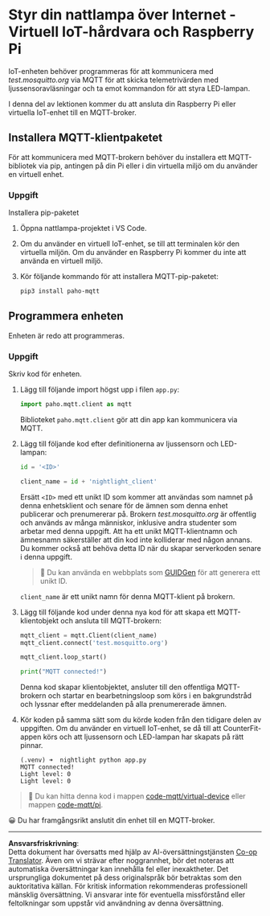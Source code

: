 <!--
CO_OP_TRANSLATOR_METADATA:
{
  "original_hash": "90fb93446e03c38f3c0e4009c2471906",
  "translation_date": "2025-08-27T21:53:12+00:00",
  "source_file": "1-getting-started/lessons/4-connect-internet/single-board-computer-mqtt.md",
  "language_code": "sv"
}
-->
# Styr din nattlampa över Internet - Virtuell IoT-hårdvara och Raspberry Pi

IoT-enheten behöver programmeras för att kommunicera med *test.mosquitto.org* via MQTT för att skicka telemetrivärden med ljussensoravläsningar och ta emot kommandon för att styra LED-lampan.

I denna del av lektionen kommer du att ansluta din Raspberry Pi eller virtuella IoT-enhet till en MQTT-broker.

## Installera MQTT-klientpaketet

För att kommunicera med MQTT-brokern behöver du installera ett MQTT-bibliotek via pip, antingen på din Pi eller i din virtuella miljö om du använder en virtuell enhet.

### Uppgift

Installera pip-paketet

1. Öppna nattlampa-projektet i VS Code.

1. Om du använder en virtuell IoT-enhet, se till att terminalen kör den virtuella miljön. Om du använder en Raspberry Pi kommer du inte att använda en virtuell miljö.

1. Kör följande kommando för att installera MQTT-pip-paketet:

    ```sh
    pip3 install paho-mqtt
    ```

## Programmera enheten

Enheten är redo att programmeras.

### Uppgift

Skriv kod för enheten.

1. Lägg till följande import högst upp i filen `app.py`:

    ```python
    import paho.mqtt.client as mqtt
    ```

    Biblioteket `paho.mqtt.client` gör att din app kan kommunicera via MQTT.

1. Lägg till följande kod efter definitionerna av ljussensorn och LED-lampan:

    ```python
    id = '<ID>'

    client_name = id + 'nightlight_client'
    ```

    Ersätt `<ID>` med ett unikt ID som kommer att användas som namnet på denna enhetsklient och senare för de ämnen som denna enhet publicerar och prenumererar på. Brokern *test.mosquitto.org* är offentlig och används av många människor, inklusive andra studenter som arbetar med denna uppgift. Att ha ett unikt MQTT-klientnamn och ämnesnamn säkerställer att din kod inte kolliderar med någon annans. Du kommer också att behöva detta ID när du skapar serverkoden senare i denna uppgift.

    > 💁 Du kan använda en webbplats som [GUIDGen](https://www.guidgen.com) för att generera ett unikt ID.

    `client_name` är ett unikt namn för denna MQTT-klient på brokern.

1. Lägg till följande kod under denna nya kod för att skapa ett MQTT-klientobjekt och ansluta till MQTT-brokern:

    ```python
    mqtt_client = mqtt.Client(client_name)
    mqtt_client.connect('test.mosquitto.org')
    
    mqtt_client.loop_start()

    print("MQTT connected!")
    ```

    Denna kod skapar klientobjektet, ansluter till den offentliga MQTT-brokern och startar en bearbetningsloop som körs i en bakgrundstråd och lyssnar efter meddelanden på alla prenumererade ämnen.

1. Kör koden på samma sätt som du körde koden från den tidigare delen av uppgiften. Om du använder en virtuell IoT-enhet, se då till att CounterFit-appen körs och att ljussensorn och LED-lampan har skapats på rätt pinnar.

    ```output
    (.venv) ➜  nightlight python app.py 
    MQTT connected!
    Light level: 0
    Light level: 0
    ```

> 💁 Du kan hitta denna kod i mappen [code-mqtt/virtual-device](../../../../../1-getting-started/lessons/4-connect-internet/code-mqtt/virtual-device) eller mappen [code-mqtt/pi](../../../../../1-getting-started/lessons/4-connect-internet/code-mqtt/pi).

😀 Du har framgångsrikt anslutit din enhet till en MQTT-broker.

---

**Ansvarsfriskrivning**:  
Detta dokument har översatts med hjälp av AI-översättningstjänsten [Co-op Translator](https://github.com/Azure/co-op-translator). Även om vi strävar efter noggrannhet, bör det noteras att automatiska översättningar kan innehålla fel eller inexaktheter. Det ursprungliga dokumentet på dess originalspråk bör betraktas som den auktoritativa källan. För kritisk information rekommenderas professionell mänsklig översättning. Vi ansvarar inte för eventuella missförstånd eller feltolkningar som uppstår vid användning av denna översättning.